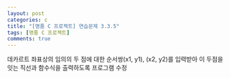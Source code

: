 ```yaml
---
layout: post
categories: c
title: "[명품 C 프로젝트] 연습문제 3.3.5"
tags: [명품 C 프로젝트]
comments: true
---
```


데카르트 좌표상의 임의의 두 점에 대한 순서쌍(x1, y1), (x2, y2)를 입력받아 이 두점을 잇는 직선과 함수식을 출력하도록 프로그램 수정

<script src="https://gist.github.com/Junhyeon2/5c0f619ad581e741c0c8e1798e365bfd.js"></script>
